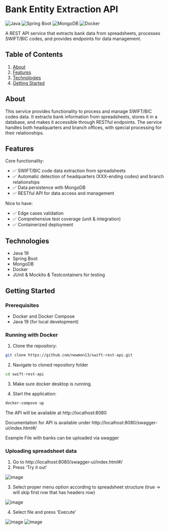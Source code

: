 # Bank Entity Extraction API

![Java](https://img.shields.io/badge/Java-19-brightgreen)
![Spring Boot](https://img.shields.io/badge/Spring%20Boot-3.4.3-green)
![MongoDB](https://img.shields.io/badge/MongoDB-Latest-success)
![Docker](https://img.shields.io/badge/Docker-Enabled-blue)

A REST API service that extracts bank data from spreadsheets, processes SWIFT/BIC codes, and provides endpoints for data management.

## Table of Contents

1. [About](#about)
2. [Features](#features)
3. [Technologies](#technologies)
4. [Getting Started](#getting-started)

## About

This service provides functionality to process and manage SWIFT/BIC codes data. It extracts bank information from spreadsheets, stores it in a database, and makes it accessible through RESTful endpoints. The service handles both headquarters and branch offices, with special processing for their relationships.

## Features

Core functionality:
- ✅ SWIFT/BIC code data extraction from spreadsheets
- ✅ Automatic detection of headquarters (XXX-ending codes) and branch relationships
- ✅ Data persistence with MongoDB
- ✅ RESTful API for data access and management

Nice to have:
- ✅ Edge cases validation
- ✅ Comprehensive test coverage (unit & integration)
- ✅ Containerized deployment

## Technologies

- Java 19
- Spring Boot
- MongoDB
- Docker
- JUnit & Mockito & Testcontainers for testing

## Getting Started

### Prerequisites

- Docker and Docker Compose
- Java 19 (for local development)

### Running with Docker

1. Clone the repository:
```bash
git clone https://github.com/newmon13/swift-rest-api.git
```
2. Navigate to cloned repository folder
```bash
cd swift-rest-api
```
3. Make sure docker desktop is running.
   
4. Start the application:
```bash
docker-compose up
```

The API will be available at http://localhost:8080

Documentation for API is available under http://localhost:8080/swagger-ui/index.html#/

Example File with banks can be uploaded via swagger

### Uploading spreadsheet data

1. Go to http://localhost:8080/swagger-ui/index.html#/
2. Press 'Try it out'
   
![image](https://github.com/user-attachments/assets/660edaa7-b6e2-40fe-af5c-4efb9f94f06a)

3. Select proper menu option according to spreadsheet structure (true -> will skip first row that has headers row)
   
![image](https://github.com/user-attachments/assets/2c282826-4c03-4ce2-bfa0-6c2dc0708387)

4. Select file and press 'Execute'
   
![image](https://github.com/user-attachments/assets/c7d46bc2-b1cd-4fcb-b664-8c4faba88d73)
![image](https://github.com/user-attachments/assets/b01fafde-04df-4a38-a033-dfabbe5b5b44)




